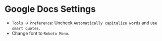 # Google Docs Settings

* `Tools` -> `Preference`: Uncheck `Automatically capitalize words` and `Use smart quotes`.
* Change font to `Roboto Mono`.
